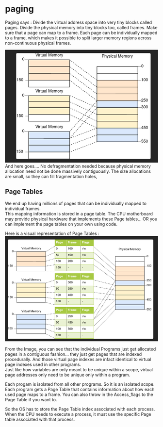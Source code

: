 # paging

Paging says : Divide the virtual address space into very tiny blocks called pages. Divide the physical memory into tiny blocks too, called frames. Make sure that a page can map to a frame. Each page can be individually mapped to a frame, which makes it possible to split larger memory regions across non-continuous physical frames.  

![](images/paging/4_no_defragmentation_needed.png)
And here goes.... No defragmentation needed because physical memory allocation need not be done massively contiguously. The size allocations are small, so they can fill fragmentation holes,   

## Page Tables
We end up having millions of pages that can be individually mapped to individual frames.  
This mapping information is stored in a page table. The CPU motherboard may provide physical hardware that implements these Page tables... OR you can implement the page tables on your own using code. 

Here is a visual representation of Page Tables :
![](images/paging/page_tables_basic.png)

From the Image, you can see that the individual Programs just get allocated pages in a contiguous fashion... they just get pages that are indexed procedurally. And those virtual page indexes are infact identical to virtual page indexes used in other programs.     
Just like how variables are only meant to be unique within a scope, virtual page addresses only need to be unique only within a program.  

Each progam is isolated from all other programs. So it is an isolated scope.    
Each program gets a Page Table that contains information about how each used page maps to a frame. You can also throw in the Access_flags to the Page Table if you want to.  

So the OS has to store the Page Table index associated with each process.   
When the CPU needs to execute a process, it must use the specific Page table associated with that process.

